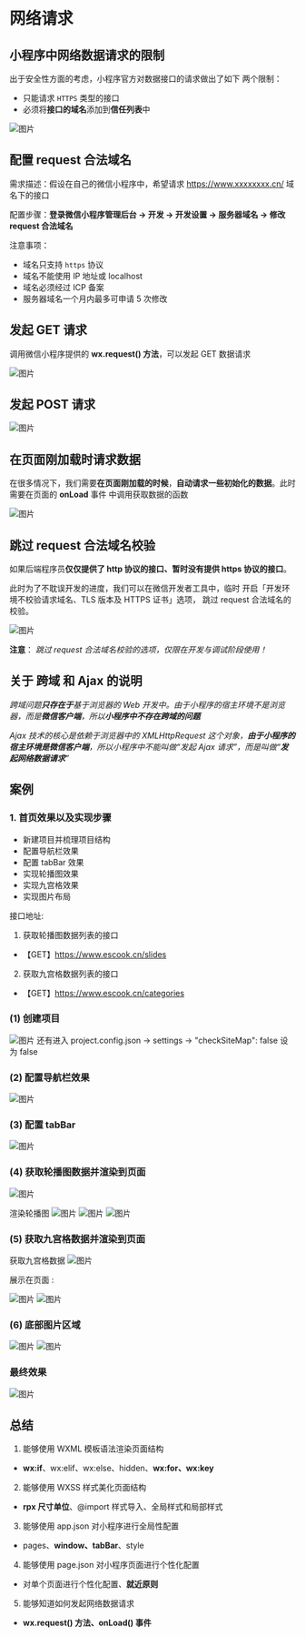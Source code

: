 # 网络请求

## 小程序中网络数据请求的限制
出于安全性方面的考虑，小程序官方对数据接口的请求做出了如下
两个限制：
* 只能请求 `HTTPS` 类型的接口
* 必须将**接口的域名**添加到**信任列表**中

![图片](../.vuepress/public/images/xinrenliebiao.png)

## 配置 request 合法域名
需求描述：假设在自己的微信小程序中，希望请求 https://www.xxxxxxxx.cn/ 域名下的接口

配置步骤：**登录微信小程序管理后台 -> 开发 -> 开发设置 -> 服务器域名 -> 修改 request 合法域名**

注意事项：
* 域名只支持 `https` 协议
* 域名不能使用 IP 地址或 localhost
* 域名必须经过 ICP 备案
* 服务器域名一个月内最多可申请 5 次修改
## 发起 GET 请求
调用微信小程序提供的 **wx.request() 方法**，可以发起 GET 数据请求

![图片](../.vuepress/public/images/wxrequest.png)

## 发起 POST 请求

![图片](../.vuepress/public/images/wxrequrst2.png)
## 在页面刚加载时请求数据
在很多情况下，我们需要**在页面刚加载的时候**，**自动请求一些初始化的数据**。此时需要在页面的 **onLoad** 事件
中调用获取数据的函数

![图片](../.vuepress/public/images/onload1.png)

## 跳过 request 合法域名校验
如果后端程序员**仅仅提供了 http 协议的接口、暂时没有提供 https 协议的接口**。

此时为了不耽误开发的进度，我们可以在微信开发者工具中，临时
开启「开发环境不校验请求域名、TLS 版本及 HTTPS 证书」选项，
跳过 request 合法域名的校验。

![图片](../.vuepress/public/images/tiaoguo.png)

**注意**： *跳过 request 合法域名校验的选项，仅限在开发与调试阶段使用！*

## 关于 跨域 和 Ajax 的说明
  *跨域问题**只存在于**基于浏览器的 Web 开发中。由于小程序的宿主环境不是浏览器，而是**微信客户端**，所以**小程序中不存在跨域的问题***

  *Ajax 技术的核心是依赖于浏览器中的 XMLHttpRequest 这个对象，**由于小程序的宿主环境是微信客户端**，所以小程序中不能叫做“发起 Ajax 请求”，而是叫做“**发起网络数据请求**”*

## 案例
### 1. 首页效果以及实现步骤
* 新建项目并梳理项目结构
* 配置导航栏效果
* 配置 tabBar 效果
* 实现轮播图效果
* 实现九宫格效果
* 实现图片布局

接口地址:
1. 获取轮播图数据列表的接口
* 【GET】https://www.escook.cn/slides

2. 获取九宫格数据列表的接口
* 【GET】https://www.escook.cn/categories

### (1) 创建项目 
![图片](../.vuepress/public/images/xiangmu1.png)
还有进入 project.config.json -> settings -> "checkSiteMap": false 设为 false

### (2) 配置导航栏效果 
![图片](../.vuepress/public/images/xiangmu2.png)
### (3) 配置 tabBar 
![图片](../.vuepress/public/images/xiangmu3.png)
### (4) 获取轮播图数据并渲染到页面
![图片](../.vuepress/public/images/xiangmu4.png)

渲染轮播图 
![图片](../.vuepress/public/images/xiangmu5.png)
![图片](../.vuepress/public/images/xiangmu6.png)
![图片](../.vuepress/public/images/xiangmu7.png)
### (5) 获取九宫格数据并渲染到页面 
获取九宫格数据
![图片](../.vuepress/public/images/ooo0.png)

展示在页面 : 

![图片](../.vuepress/public/images/ooo1.png)
![图片](../.vuepress/public/images/ooo3.png)

### (6) 底部图片区域
![图片](../.vuepress/public/images/uuu1.png)
![图片](../.vuepress/public/images/uuu2.png)

### 最终效果

![图片](../.vuepress/public/images/uuu3.png)

## 总结
1. 能够使用 WXML 模板语法渲染页面结构
* **wx:if**、wx:elif、wx:else、hidden、**wx:for、wx:key**

2. 能够使用 WXSS 样式美化页面结构
* **rpx 尺寸单位**、@import 样式导入、全局样式和局部样式

3. 能够使用 app.json 对小程序进行全局性配置
* pages、**window、tabBar**、style

4. 能够使用 page.json 对小程序页面进行个性化配置
* 对单个页面进行个性化配置、**就近原则**

5. 能够知道如何发起网络数据请求
* **wx.request() 方法、onLoad() 事件**




